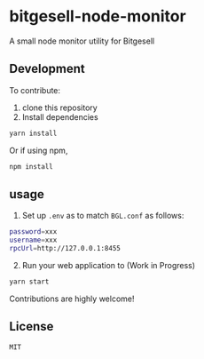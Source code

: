 # bitgesell-node-monitor

A small node monitor utility for Bitgesell

## Development

To contribute:
1. clone this repository
2. Install dependencies
```sh
yarn install
```

Or if using npm,
```sh
npm install
```

## usage
1. Set up `.env` as to match `BGL.conf` as follows:
```sh
password=xxx
username=xxx
rpcUrl=http://127.0.0.1:8455
```
2. Run your web application to (Work in Progress)
```sh
yarn start
```

Contributions are highly welcome!
## License
`MIT`

